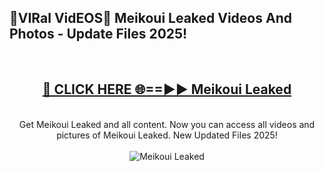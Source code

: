 <h2>🔴VIRal VidEOS🔴 Meikoui Leaked Videos And Photos - Update Files 2025!</h2>
<br>
<div align="center">
<h2><a href="https://virallinks.top/Hdb6NB" rel="nofollow">🔴 CLICK HERE 🌐==►► Meikoui Leaked</a></h2>
<br>
Get Meikoui Leaked and all content. Now you can access all videos and pictures of Meikoui Leaked. New Updated Files 2025!
<br>
<br>
<a href="https://virallinks.top/Hdb6NB" rel="nofollow" data-target="animated-image.originalLink"><img src="https://i.imgur.com/dJHk4Zq.gif)" alt="Meikoui Leaked" style="max-width: 100%; display: inline-block;" data-target="animated-image.originalImage"></a>
</div>
<br>
